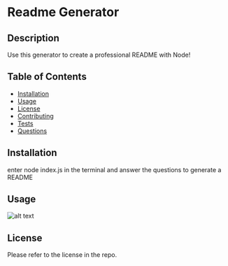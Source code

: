 
# Readme Generator

## Description
Use this generator to create a professional README with Node!

## Table of Contents
- [Installation](#installation)
- [Usage](#usage)
- [License](#license)
- [Contributing](#contributing)
- [Tests](#tests)
- [Questions](#questions)

## Installation
enter node index.js in the terminal and answer the questions to generate a README

## Usage
![alt text](./Assets/readmepicture.png)


## License
Please refer to the license in the repo.


